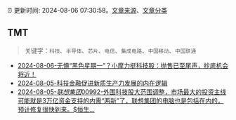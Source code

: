 :alarm_clock: 更新时间: 2024-08-06 07:30:58。[文章来源](/README.md)、[文章分类](/TAGS.md)

## TMT


> 关键字：`科技`、`半导体`、`芯片`、`电信`、`集成电路`、`中国移动`、`中国联通`



- [2024-08-06-无惧“黑色星期一”？小摩力挺科技股：抛售已至尾声，抄底机会将近！](https://www.cls.cn/detail/1755107) 
- [2024-08-05-科技金融促进新质生产力发展的内在逻辑](https://xueqiu.com/6988188318/299945948) 
- [2024-08-05-$联想集团00992$-外围科技股大范围调整，市场最大的投资主线可能就是3万亿资金支持的内需“两新”了，联想集团的电脑也是包括在内的，预计修复很快到来。$恒生...](https://xueqiu.com/3636246365/299891536) 
